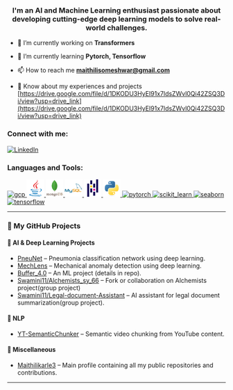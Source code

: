 <h3 align="center">I'm an AI and Machine Learning enthusiast passionate about developing cutting-edge deep learning models to solve real-world challenges.</h3>

- 🔭 I’m currently working on **Transformers**

- 🌱 I’m currently learning **Pytorch, Tensorflow**

- 📫 How to reach me **maithilisomeshwar@gmail.com**

- 📄 Know about my experiences and projects [https://drive.google.com/file/d/1DKODU3HyEI91x7ldsZWvl0Qi42ZSQ3Di/view?usp=drive_link](https://drive.google.com/file/d/1DKODU3HyEI91x7ldsZWvl0Qi42ZSQ3Di/view?usp=drive_link)

<h3 align="left">Connect with me:</h3>
<p align="left">
<a href="https://www.linkedin.com/in/maithili-karle-3378b1251/" target="blank"><img align="center" src="https://raw.githubusercontent.com/rahuldkjain/github-profile-readme-generator/master/src/images/icons/Social/linked-in-alt.svg" alt="LinkedIn" height="30" width="40" /></a>
</p>

<h3 align="left">Languages and Tools:</h3>
<p align="left">
  <a href="https://cloud.google.com" target="_blank" rel="noreferrer">
    <img src="https://www.vectorlogo.zone/logos/google_cloud/google_cloud-icon.svg" alt="gcp" width="40" height="40"/>
  </a> 
  <a href="https://www.java.com" target="_blank" rel="noreferrer">
    <img src="https://raw.githubusercontent.com/devicons/devicon/master/icons/java/java-original.svg" alt="java" width="40" height="40"/>
  </a> 
  <a href="https://www.mongodb.com/" target="_blank" rel="noreferrer">
    <img src="https://raw.githubusercontent.com/devicons/devicon/master/icons/mongodb/mongodb-original-wordmark.svg" alt="mongodb" width="40" height="40"/>
  </a> 
  <a href="https://www.mysql.com/" target="_blank" rel="noreferrer">
    <img src="https://raw.githubusercontent.com/devicons/devicon/master/icons/mysql/mysql-original-wordmark.svg" alt="mysql" width="40" height="40"/>
  </a> 
  <a href="https://pandas.pydata.org/" target="_blank" rel="noreferrer">
    <img src="https://raw.githubusercontent.com/devicons/devicon/2ae2a900d2f041da66e950e4d48052658d850630/icons/pandas/pandas-original.svg" alt="pandas" width="40" height="40"/>
  </a> 
  <a href="https://www.python.org" target="_blank" rel="noreferrer">
    <img src="https://raw.githubusercontent.com/devicons/devicon/master/icons/python/python-original.svg" alt="python" width="40" height="40"/>
  </a> 
  <a href="https://pytorch.org/" target="_blank" rel="noreferrer">
    <img src="https://www.vectorlogo.zone/logos/pytorch/pytorch-icon.svg" alt="pytorch" width="40" height="40"/>
  </a> 
  <a href="https://scikit-learn.org/" target="_blank" rel="noreferrer">
    <img src="https://upload.wikimedia.org/wikipedia/commons/0/05/Scikit_learn_logo_small.svg" alt="scikit_learn" width="40" height="40"/>
  </a> 
  <a href="https://seaborn.pydata.org/" target="_blank" rel="noreferrer">
    <img src="https://seaborn.pydata.org/_images/logo-mark-lightbg.svg" alt="seaborn" width="40" height="40"/>
  </a> 
  <a href="https://www.tensorflow.org" target="_blank" rel="noreferrer">
    <img src="https://www.vectorlogo.zone/logos/tensorflow/tensorflow-icon.svg" alt="tensorflow" width="40" height="40"/>
  </a> 
</p>

---

### 🧠 My GitHub Projects

#### 🔬 AI & Deep Learning Projects
- [PneuNet](https://github.com/Maithilikarle3/PneuNet) – Pneumonia classification network using deep learning.
- [MechLens](https://github.com/Maithilikarle3/MechLens) – Mechanical anomaly detection using deep learning.
- [Buffer_4.0](https://github.com/Maithilikarle3/Buffer_4.0) – An ML project (details in repo).
- [Swamini11/Alchemists_sy_66](https://github.com/Swamini11/Alchemists_sy_66) – Fork or collaboration on Alchemists project(group project)
- [Swamini11/Legal-document-Assistant](https://github.com/Swamini11/Legal-document-Assistant) – AI assistant for legal document summarization(group project).

#### 🧠 NLP
- [YT-SemanticChunker](https://github.com/Maithilikarle3/YT-SemanticChunker) – Semantic video chunking from YouTube content.

#### 📁 Miscellaneous
- [Maithilikarle3](https://github.com/Maithilikarle3) – Main profile containing all my public repositories and contributions.

---

